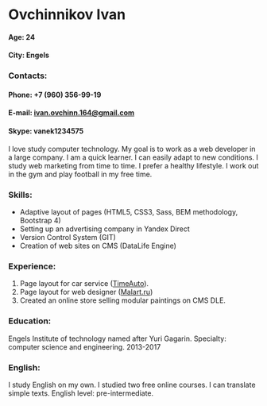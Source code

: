# Ovchinnikov Ivan
#### Age: 24
#### City: Engels

### Contacts:

#### Phone: +7 (960) 356-99-19
#### E-mail: ivan.ovchinn.164@gmail.com
#### Skype: vanek1234575

I love study computer technology. My goal is to work as a web developer in a large company. 
I am a quick learner. I can easily adapt to new conditions. 
I study web marketing from time to time. I prefer a healthy lifestyle. 
I work out in the gym and play football in my free time.

### Skills:

* Adaptive layout of pages (HTML5, CSS3, Sass, BEM methodology, Bootstrap 4)
* Setting up an advertising company in Yandex Direct
* Version Control System (GIT)
* Creation of web sites on CMS (DataLife Engine)

### Experience:

1. Page layout for car service ([TimeAuto](https://timeauto1.ru)).
1. Page layout for web designer ([Malart.ru](https://malart.ru))
1. Created an online store selling modular paintings on CMS DLE. 

### Education:

Engels Institute of technology named after Yuri Gagarin. 
Specialty: computer science and engineering. 2013-2017

### English:

I study English on my own. I studied two free online courses. 
I can translate simple texts. English level: pre-intermediate.